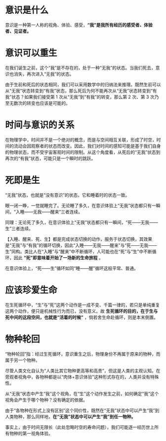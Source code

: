 # 意识是什么

意识是一种第一人称的视角、体验、感受，**“我”是我所有经历的感受者、体验者、见证者。**

# 意识可以重生

在我们诞生之前，这个“我”是不存在的，处于一种“无我”的状态。当我们死去，意识也消失，再次进入“无我”的状态。

由于生前和死后的状态相同，我们可以采用数学中的归纳法来推理。既然生前可以从“无我”状态转变到“有我”状态，那么死后为何不能再次从“无我”状态转变到“有我”状态？如果我们接受第 1 次从“无我”到“有我”的转变，那么第 2 次、第 3 次乃至无数次的转变也应该是可能的。

# 时间与意识的关系

在物理学中，时间并不是一个绝对的概念，而是与空间相互关联，形成了时空，时间的流动会因观察者的状态而改变。因此，我们对时间的感知可能是基于我们自身的物理状态，而不受宇宙客观时间的限制。从这个角度看，从死后的“无我”状态到再次的“有我”状态，可能只是一个瞬时的跳跃。

# 死即是生

“无我”状态，也就是“没有意识”的状态，它和睡着时的状态一致。

眼一闭一睁，一觉就睡完了。无论睡了多久，在意识体验上“无我”状态都只有一瞬间，“入睡——无我——醒来”三者连续。

同理：无论死了多久，在意识体验上“无我”状态都只有一瞬间，“死——无我——生”三者连续。

【入睡、醒来、死、生】都是完成状态切换的动作，服务于状态切换，其效果是“无我”与“有我”的循环切换，因此“入睡——无我——醒来”与“死——无我——生”同构。类比人在“入睡”与“醒来”中不断循环，人可能也在“死”与“生”中不断循环，因此 **“死”即意味着开始了一场新的生命旅程** 。

在意识体验上，“死——生”循环如同“睡——醒”循环这般平常、普通。

# 应该珍爱生命

在生死循环中，“生”与“死”这两个动作是一成不变、千篇一律的，若只是单纯重复这两个动作，便只是机械性行为而已，没有意义。故 **生死循环的目的，在于生与死中间的这段空间，也就是“活着的时候”** ，倘若舍生命赴循环，则是本末倒置。

# 物种轮回

“物种轮回”指：经过生死循环，意识重生之后，物理身份不再属于原来的物种，而属于另一个物种。

尽管人类文化自认为“人类比其它物种更高等和高贵”，但这是人类的主观认知。在旁观者视角中，各物种都是以“肉体+意识体验”这种形式存在的，人类并没有特殊性。

从“无我”状态中产生“我”这个视角，在“生”这个动作发生之前，如何确定“我”这个视角会产生于哪个物种？没有确定的依据。

由于“各物种在形式上没有区别”这个同价性，既然在“无我”状态中可以产生“我”到人类物种，那么同样地，**在“无我”状态中可以产生“我”到任一物种。**

事实上，由于时间无限长（此处忽略时空的寿命问题），我们可能逐一经历世上所有物种的第一视角体验。
